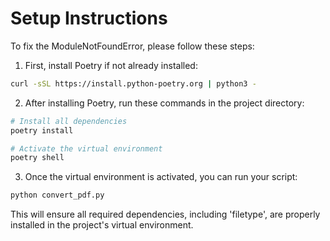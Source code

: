 # Setup Instructions

To fix the ModuleNotFoundError, please follow these steps:

1. First, install Poetry if not already installed:
```bash
curl -sSL https://install.python-poetry.org | python3 -
```

2. After installing Poetry, run these commands in the project directory:
```bash
# Install all dependencies
poetry install

# Activate the virtual environment
poetry shell
```

3. Once the virtual environment is activated, you can run your script:
```bash
python convert_pdf.py
```

This will ensure all required dependencies, including 'filetype', are properly installed in the project's virtual environment.
